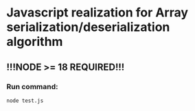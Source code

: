 # Javascript realization for Array<number> serialization/deserialization algorithm

## !!!NODE >= 18 REQUIRED!!!

### Run command:
```bash
node test.js
```
